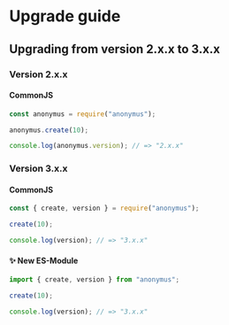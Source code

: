 # Upgrade guide

## Upgrading from version 2.x.x to 3.x.x

### Version 2.x.x

#### CommonJS

```js
const anonymus = require("anonymus");

anonymus.create(10);

console.log(anonymus.version); // => "2.x.x"
```

### Version 3.x.x

#### CommonJS

```js
const { create, version } = require("anonymus");

create(10);

console.log(version); // => "3.x.x"
```

#### ✨ New ES-Module

```js
import { create, version } from "anonymus";

create(10);

console.log(version); // => "3.x.x"
```
